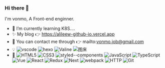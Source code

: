### Hi there 👋

I'm vonmo, A Front-end enginner.

- 🌱 I’m currently learning K8S....
- ✨ My blog 👉 https://alileew-github-io.vercel.app
- 💬 You can contact me through 👉 mailto:vonmo.job@gmail.com
- 💡
  ![vscode](https://img.shields.io/badge/%E5%BC%80%E5%8F%91%E5%B7%A5%E5%85%B7-VS%20Code-blue)
  ![hexo](https://img.shields.io/badge/blog-hexo-brightgreen)
  ![Valine](https://img.shields.io/badge/%E5%8D%9A%E5%AE%A2%E8%AF%84%E8%AE%BA-Valine-yellowgreen)
  ![图床](https://img.shields.io/badge/%E5%9B%BE%E5%BA%8A-PicGo%20%2B%20GitHub%20%2B%20jsDelivr-lightgrey)
- 🔧
  ![HTML5](https://img.shields.io/badge/-HTML5-red)
  ![CSS3](https://img.shields.io/badge/-CSS3-blue)
  ![styled--components](https://img.shields.io/badge/-styled--components-orange)
  ![JavaScript](https://img.shields.io/badge/-JavaScript-yellow)
  ![TypeScript](https://img.shields.io/badge/-TypeScript-blue)
  ![Vue](https://img.shields.io/badge/-Vue.js-green)
  ![React](https://img.shields.io/badge/-React-informational)
  ![Redux](https://img.shields.io/badge/-Redux-blue)
  ![Next](https://img.shields.io/badge/-Next.js-lightgrey)
  ![webpack](https://img.shields.io/badge/-webpack-blue)
  ![HTTP](https://img.shields.io/badge/-HTTP-yellowgreen)
  ![Git](https://img.shields.io/badge/-Git-orange)
 
<!--   <img src="https://github-readme-stats.vercel.app/api?username=alileew&theme=buefy&show_icons=true" width='350px' />
  <br /> 
  <img src="https://github-readme-stats.vercel.app/api/top-langs/?username=alileew&theme=buefy&layout=compact" width='350px' />
 -->
<!--   ![alileew GitHub stats](https://github-readme-stats.vercel.app/api?username=alileew&theme=buefy&show_icons=true) -->
<!--   ![Top Langs](https://github-readme-stats.vercel.app/api/top-langs/?username=alileew&theme=buefy&layout=compact) -->
<!--   ![](https://github.com/abhisheknaiidu/abhisheknaiidu/blob/master/code.gif?raw=true) -->

<!--
**alileew/alileew** is a ✨ _special_ ✨ repository because its `README.md` (this file) appears on your GitHub profile.

Here are some ideas to get you started:

- 🔭 I’m currently working on ...
- 🌱 I’m currently learning ...
- 👯 I’m looking to collaborate on ...
- 🤔 I’m looking for help with ...
- 💬 Ask me about ...
- 📫 How to reach me: ...
- 😄 Pronouns: ...
- ⚡ Fun fact: ...
-->
